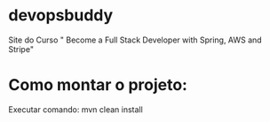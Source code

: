 # devopsbuddy
Site do Curso " Become a Full Stack Developer with Spring, AWS and Stripe"

# Como montar o projeto:

Executar comando:
mvn clean install
